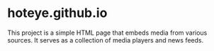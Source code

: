 # hoteye.github.io

This project is a simple HTML page that embeds media from various sources. It serves as a collection of media players and news feeds.

